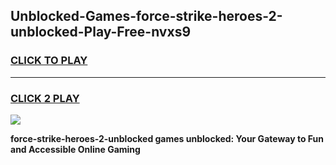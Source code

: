 
## Unblocked-Games-force-strike-heroes-2-unblocked-Play-Free-nvxs9
<h3>
<a href="https://premium76.site?title=force-strike-heroes-2-unblocked&ref=20M">CLICK TO PLAY</a></h3>
<hr>

<h3>
<a href="https://premium76.site?title=force-strike-heroes-2-unblocked&ref=20M">CLICK 2 PLAY</a>
  
</h3>

<a href="https://premium76.site?title=force-strike-heroes-2-unblocked&ref=19M"><img src="https://clearcache.store/games.png"></a>


**force-strike-heroes-2-unblocked games unblocked: Your Gateway to Fun and Accessible Online Gaming**

